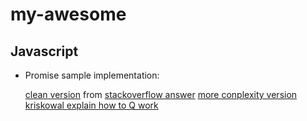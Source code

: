 # my-awesome
## Javascript

- Promise sample implementation:

    [clean version](https://www.promisejs.org/implementing/) from [stackoverflow answer](http://stackoverflow.com/questions/23772801/basic-javascript-promise-implementation-attempt/23785244#23785244)
    [more conplexity version](https://github.com/then/promise/blob/master/src/core.js)
    [kriskowal explain how to Q work](https://github.com/kriskowal/q/blob/v1/design/README.js)